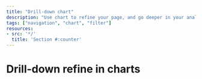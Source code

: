 ```yaml
---
title: "Drill-down chart"
description: "Use chart to refine your page, and go deeper in your analysis step by step"
tags: ["navigation", "chart", "filter"]
resources:
- src: '*/'
  title: 'Section #:counter'
---
```


# Drill-down refine in charts


